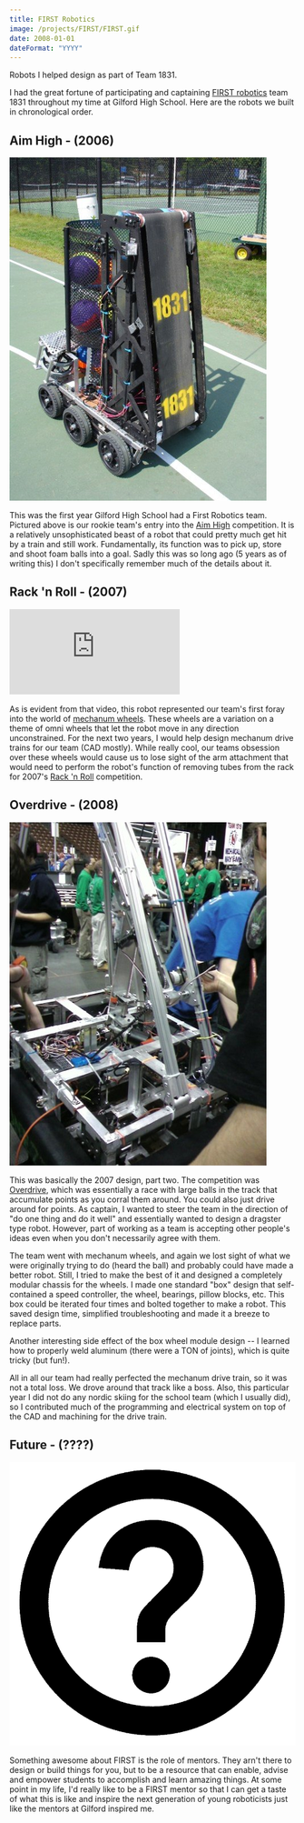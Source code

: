 ```yaml
---
title: FIRST Robotics
image: /projects/FIRST/FIRST.gif
date: 2008-01-01
dateFormat: "YYYY"
---
```

Robots I helped design as part of Team 1831.

I had the great fortune of participating and captaining [FIRST robotics](http://www.usfirst.org/) team 1831 throughout my time at Gilford High School. Here are the robots we built in chronological order.


## Aim High - (2006)

![](/projects/FIRST/2006.jpg)

This was the first year Gilford High School had a First Robotics team. Pictured above is our rookie team's entry into the [Aim High](http://en.wikipedia.org/wiki/Aim_High) competition. It is a relatively unsophisticated beast of a robot that could pretty much get hit by a train and still work. Fundamentally, its function was to pick up, store and shoot foam balls into a goal. Sadly this was so long ago (5 years as of writing this) I don't specifically remember much of the details about it.

## Rack 'n Roll - (2007)

<iframe src="http://www.youtube.com/embed/419zf3rytvU" frameborder="0" allowfullscreen></iframe>

As is evident from that video, this robot represented our team's first foray into the world of [mechanum wheels](http://en.wikipedia.org/wiki/Mecanum_wheel). These wheels are a variation on a theme of omni wheels that let the robot move in any direction unconstrained. For the next two years, I would help design mechanum drive trains for our team (CAD mostly). While really cool, our teams obsession over these wheels would cause us to lose sight of the arm attachment that would need to perform the robot's function of removing tubes from the rack for 2007's [Rack 'n Roll](http://goo.gl/qhaI1X) competition.

## Overdrive - (2008)

![](/projects/FIRST/2008.jpg)

This was basically the 2007 design, part two. The competition was [Overdrive](http://en.wikipedia.org/wiki/FIRST_Overdrive), which was essentially a race with large balls in the track that accumulate points as you corral them around. You could also just drive around for points. As captain, I wanted to steer the team in the direction of "do one thing and do it well" and essentially wanted to design a dragster type robot. However, part of working as a team is accepting other people's ideas even when you don't necessarily agree with them.

The team went with mechanum wheels, and again we lost sight of what we were originally trying to do (heard the ball) and probably could have made a better robot. Still, I tried to make the best of it and designed a completely modular chassis for the wheels. I made one standard "box" design that self-contained a speed controller, the wheel, bearings, pillow blocks, etc. This box could be iterated four times and bolted together to make a robot. This saved design time, simplified troubleshooting and made it a breeze to replace parts.

Another interesting side effect of the box wheel module design -- I learned how to properly weld aluminum (there were a TON of joints), which is quite tricky (but fun!).

All in all our team had really perfected the mechanum drive train, so it was not a total loss. We drove around that track like a boss. Also, this particular year I did not do any nordic skiing for the school team (which I usually did), so I contributed much of the programming and electrical system on top of the CAD and machining for the drive train.

## Future - (????)

![](/projects/FIRST/question-mark.png)

Something awesome about FIRST is the role of mentors. They arn't there to design or build things for you, but to be a resource that can enable, advise and empower students to accomplish and learn amazing things. At some point in my life, I'd really like to be a FIRST mentor so that I can get a taste of what this is like and inspire the next generation of young roboticists just like the mentors at Gilford inspired me.
